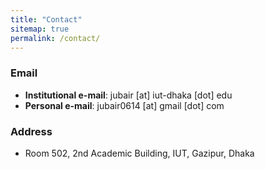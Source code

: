 ```yaml
---
title: "Contact"
sitemap: true
permalink: /contact/
---
```


### Email
- **Institutional e-mail**: jubair [at] iut-dhaka [dot] edu
- **Personal e-mail**: jubair0614 [at] gmail [dot] com



### Address
- Room 502, 2nd Academic Building, IUT, Gazipur, Dhaka